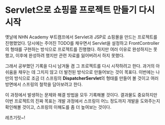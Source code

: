 # Servlet으로 쇼핑몰 프로젝트 만들기 다시 시작

옛날에 NHN Academy 부트캠프에서 Servlet과 JSP로 쇼핑몰을 만드는 프로젝트를 진행했었다. 
당시에는 주어진 TODO를 채우면서 Servlet을 설정하고 FrontController의 형태를 구현하는 방식으로 프로젝트를 진행했다. 
하지만 여러 이유로 완성하지는 못했고, 이후에 완성하려 했지만 관련 자료를 잃어버려서 하지 못했다.  

그래서 공부했던 기록을 다시 남겨둘 겸 그 프로젝트를 다시 시작하려고 한다. 
과거의 아쉬움을 채우는 데 그치지 않고 더 발전된 방식으로 만들어보는 것이 목표다.
이번에는 나만의 방식으로 조금 더 스프링의 **DispatcherServlet**의 형태를 만들어 볼 것이고 여러 방면에서 스프링의 철학을 담아보려고 한다.

이 과정에서 발생하는 문제와 해결 방법을 모두 기록해볼 것이다. 
결과물도 중요하지만 이번 프로젝트의 진짜 목표는 개발 과정에서 스프링이 어느 정도까지 개발을 도와주는지 확인해볼 것이고, 스프링의 이해도를 좀 더 높여보는 것이다.

레츠기릿~!


